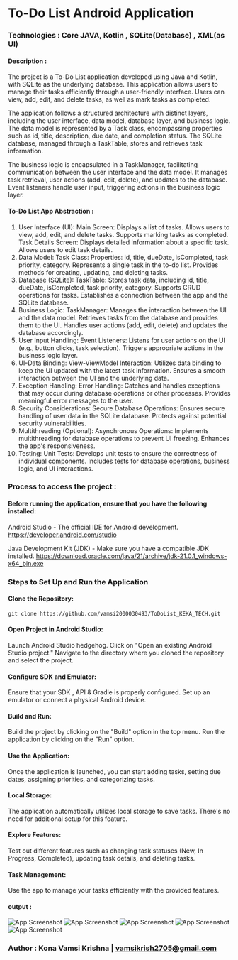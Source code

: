 # To-Do List Android Application

### Technologies : Core JAVA, Kotlin , SQLite(Database) , XML(as UI)


#### Description :

The project is a To-Do List application developed using Java and Kotlin, with SQLite as the underlying database. This application allows users to manage their tasks efficiently through a user-friendly interface. Users can view, add, edit, and delete tasks, as well as mark tasks as completed.

The application follows a structured architecture with distinct layers, including the user interface, data model, database layer, and business logic. The data model is represented by a Task class, encompassing properties such as id, title, description, due date, and completion status. The SQLite database, managed through a TaskTable, stores and retrieves task information.

The business logic is encapsulated in a TaskManager, facilitating communication between the user interface and the data model. It manages task retrieval, user actions (add, edit, delete), and updates to the database. Event listeners handle user input, triggering actions in the business logic layer.

#### To-Do List App Abstraction :
1. User Interface (UI):
Main Screen:
Displays a list of tasks.
Allows users to view, add, edit, and delete tasks.
Supports marking tasks as completed.
Task Details Screen:
Displays detailed information about a specific task.
Allows users to edit task details.
2. Data Model:
Task Class:
Properties: id, title, dueDate, isCompleted, task priority, category.
Represents a single task in the to-do list.
Provides methods for creating, updating, and deleting tasks.
3. Database (SQLite):
TaskTable:
Stores task data, including id, title, dueDate, isCompleted, task priority, category.
Supports CRUD operations for tasks.
Establishes a connection between the app and the SQLite database.
4. Business Logic:
TaskManager:
Manages the interaction between the UI and the data model.
Retrieves tasks from the database and provides them to the UI.
Handles user actions (add, edit, delete) and updates the database accordingly.
5. User Input Handling:
Event Listeners:
Listens for user actions on the UI (e.g., button clicks, task selection).
Triggers appropriate actions in the business logic layer.
6. UI-Data Binding:
View-ViewModel Interaction:
Utilizes data binding to keep the UI updated with the latest task information.
Ensures a smooth interaction between the UI and the underlying data.
7. Exception Handling:
Error Handling:
Catches and handles exceptions that may occur during database operations or other processes.
Provides meaningful error messages to the user.
8. Security Considerations:
Secure Database Operations:
Ensures secure handling of user data in the SQLite database.
Protects against potential security vulnerabilities.
9. Multithreading (Optional):
Asynchronous Operations:
Implements multithreading for database operations to prevent UI freezing.
Enhances the app's responsiveness.
10. Testing:
Unit Tests:
Develops unit tests to ensure the correctness of individual components.
Includes tests for database operations, business logic, and UI interactions.

### Process to access the project :

#### Before running the application, ensure that you have the following installed:

Android Studio - The official IDE for Android development.
    https://developer.android.com/studio
    
Java Development Kit (JDK) - Make sure you have a compatible JDK installed.
    https://download.oracle.com/java/21/archive/jdk-21.0.1_windows-x64_bin.exe

### Steps to Set Up and Run the Application

#### Clone the Repository:
    git clone https://github.com/vamsi2000030493/ToDoList_KEKA_TECH.git


#### Open Project in Android Studio:
Launch Android Studio hedgehog.
Click on "Open an existing Android Studio project."
Navigate to the directory where you cloned the repository and select the project.

#### Configure SDK and Emulator:
Ensure that your SDK , API & Gradle is properly configured.
Set up an emulator or connect a physical Android device.

#### Build and Run:
Build the project by clicking on the "Build" option in the top menu.
Run the application by clicking on the "Run" option.

#### Use the Application:
Once the application is launched, you can start adding tasks, setting due dates, assigning priorities, and categorizing tasks.

#### Local Storage:
The application automatically utilizes local storage to save tasks. There's no need for additional setup for this feature.

#### Explore Features:
Test out different features such as changing task statuses (New, In Progress, Completed), updating task details, and deleting tasks.

 #### Task Management:
Use the app to manage your tasks efficiently with the provided features.

#### output :


![App Screenshot](screenshots/Screenshot%202024-01-10%20143816.png)
![App Screenshot](screenshots/Screenshot%202024-01-10%20143909.png)
![App Screenshot](screenshots/Screenshot%202024-01-10%20143934.png)
![App Screenshot](screenshots/Screenshot%202024-01-10%20143955.png)
![App Screenshot](screenshots/Screenshot%202024-01-10%20144012.png)


### Author : Kona Vamsi Krishna | vamsikrish2705@gmail.com
